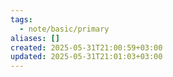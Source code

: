 ```yaml
---
tags:
  - note/basic/primary
aliases: []
created: 2025-05-31T21:00:59+03:00
updated: 2025-05-31T21:01:03+03:00
---
```

